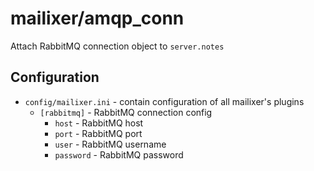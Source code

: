 mailixer/amqp_conn
========

Attach RabbitMQ connection object to `server.notes`

Configuration
-------------

* `config/mailixer.ini` - contain configuration of all mailixer's plugins
  * `[rabbitmq]` - RabbitMQ connection config
    * `host` - RabbitMQ host
    * `port` - RabbitMQ port
    * `user` - RabbitMQ username
    * `password` - RabbitMQ password
